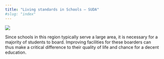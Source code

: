 ```yaml
---
title: "Living standards in Schools – SUDA"
#slug: "index"
---
```


![](/wp-content/2015/05/DSC_0204-940x198.jpg)

Since schools in this region typically serve a large area, it is necessary for a majority of students to board. Improving facilities for these boarders can thus make a critical difference to their quality of life and chance for a decent education.